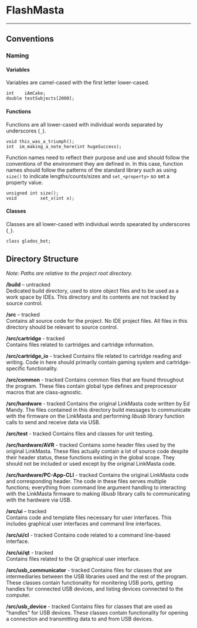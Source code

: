 # FlashMasta

--------------------------------------------------------------------------------

## Conventions

### Naming

#### Variables

Variables are camel-cased with the first letter lower-cased.

    int    iAmCake;
    double testSubjects[2000];

#### Functions

Functions are all lower-cased with individual words separated by underscores
(`_`).

    void this_was_a_triumph();
    int  im_making_a_note_here(int hugeSuccess);

Function names need to reflect their purpose and use and should follow the
conventions of the environment they are defined in. In this case, function names
should follow the patterns of the standard library such as using `size()` to
indicate lengths/counts/sizes and `set_<property>` so set a property value.

    unsigned int size();
    void         set_x(int x);

#### Classes

Classes are all lower-cased with individual words spearated by underscores
(`_`).

    class glados_bot;

## Directory Structure

*Note: Paths are relative to the project root directory.*

**/build** – untracked  
Dedicated build directory, used to store object files and to be used as a work
space by IDEs. This directory and its contents are not tracked by source
control.

**/src** – tracked  
Contains all source code for the project. No IDE project files. All files in
this directory should be relevant to source control.

**/src/cartridge** - tracked  
Contains files related to cartridges and cartridge information.

**/src/cartridge_io** - tracked
Contains file related to cartridge reading and writing. Code in here should
primarily contain gaming system and cartridge-specific functionality.

**/src/common** - tracked
Contains common files that are found throughout the program. These files
contain global type defines and preprocessor macros that are class-agnostic.

**/src/hardware** - tracked
Contains the original LinkMasta code written by Ed Mandy. The files contained
in this directory build messages to communicate with the firmware on the
LinkMasta and performing *libusb* library function calls to send and receive
data via USB.

**/src/test** - tracked
Contains files and classes for unit testing.

**/src/hardware/AVR** - tracked
Contains some header files used by the original LinkMasta. These files actually
contain a lot of source code despite their header status, these functions
existing in the global scope. They should not be included or used except by the
original LinkMasta code.

**/src/hardware/PC-App-CLI** - tracked
Contains the original LinkMasta code and corresponding header. The code in these
files serves multiple functions; everything from command line argument handling
to interacting with the LinkMasta firmware to making *libusb* library calls to
communicating with the hardware via USB.

**/src/ui** – tracked   
Contains code and template files necessary for user interfaces. This includes
graphical user interfaces and command line interfaces.

**/src/ui/cl** - tracked
Contains code related to a command line-based interface.

**/src/ui/qt** - tracked  
Contains files related to the Qt graphical user interface.

**/src/usb_communicator** - tracked
Contains files for classes that are intermediaries between the USB libraries
used and the rest of the program. These classes contain functionality for
monitering USB ports, getting handles for connected USB devices, and listing
devices connected to the computer.

**/src/usb_device** - tracked
Contains files for classes that are used as "handles" for USB devices. These
classes contain functionality for opening a connection and transmitting data
to and from USB devices.
